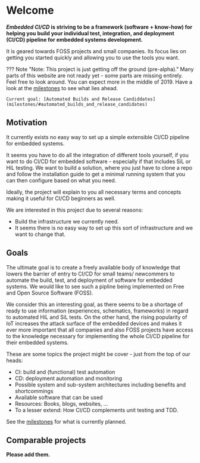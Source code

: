 # Welcome

**<em>Embedded CI/CD</em> is striving to be a framework (software + know-how) for helping you build your individual test, integration, and deployment (CI/CD) pipeline for embedded systems development.**

It is geared towards FOSS projects and small companies. Its focus lies on getting you started quickly and allowing you to use the tools you want.

??? Note "Note: This project is just getting off the ground (pre-alpha)."
    Many parts of this website are not ready yet - some parts are missing entirely. Feel free to look around. You can expect more in the middle of 2019. Have a look at the [milestones](milestones.mkd) to see what lies ahead.

    Current goal: [Automated Builds and Release Candiddates](milestones/#automated_builds_and_release_candidates)


## Motivation
It currently exists no easy way to set up a simple extensible CI/CD pipeline for embedded systems.

It seems you have to do all the integration of different tools yourself, if you want to do CI/CD for embedded software - especially if that includes SiL or HiL testing. We want to build a solution, where you just have to clone a repo and follow the installation guide to get a minimal running system that you can then configure based on what you need.

Ideally, the project will explain to you all necessary terms and concepts making it useful for CI/CD beginners as well.

We are interested in this project due to several reasons:

* Build the infrastructure we currently need.
* It seems there is no easy way to set up this sort of infrastructure and we want to change that.


## Goals

The ultimate goal is to create a freely available body of knowledge that lowers the barrier of entry to CI/CD for small teams/ newcommers to automate the build, test, and deployment of software for embedded systems. We would like to see such a pipline being implemented on Free and Open Source Software (FOSS).

We consider this an interesting goal, as there seems to be a shortage of ready to use information (experiences, schematics, frameworks) in regard to automated HiL and SiL tests. On the other hand, the rising popularity of IoT increases the attack surface of the embedded devices and makes it ever more important that all companies and also FOSS projects have access to the knowledge necessary for implementing the whole CI/CD pipeline for their embedded systems.

These are some topics the project might be cover - just from the top of our heads:

* CI: build and (functional) test automation
* CD: deployment automation and monitoring
* Possible system and sub-system architectures
  including benefits and shortcommings
* Available software that can be used
* Resources: Books, blogs, websites, ...
* To a lesser extend: How CI/CD complements unit testing and TDD.

See the [milestones](milestones.mkd) for what is currently planned.


## Comparable projects

**Please add them.**
